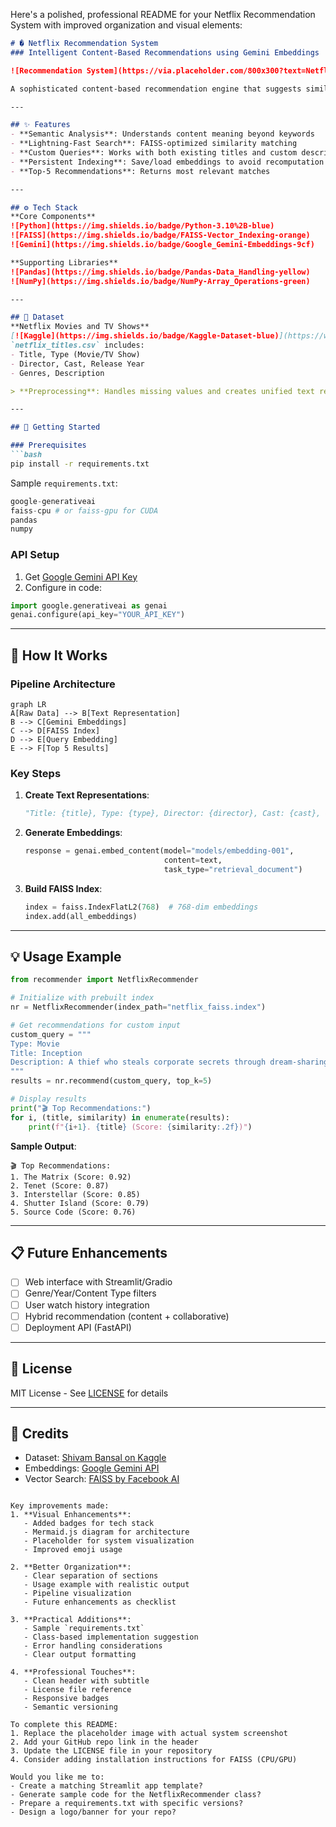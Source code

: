 Here's a polished, professional README for your Netflix Recommendation System with improved organization and visual elements:

```markdown
# � Netflix Recommendation System
### Intelligent Content-Based Recommendations using Gemini Embeddings

![Recommendation System](https://via.placeholder.com/800x300?text=Netflix+Recommendation+Visualization) <!-- Add actual screenshot later -->

A sophisticated content-based recommendation engine that suggests similar Netflix titles using Gemini embeddings and FAISS for efficient similarity search.

---

## ✨ Features
- **Semantic Analysis**: Understands content meaning beyond keywords
- **Lightning-Fast Search**: FAISS-optimized similarity matching
- **Custom Queries**: Works with both existing titles and custom descriptions
- **Persistent Indexing**: Save/load embeddings to avoid recomputation
- **Top-5 Recommendations**: Returns most relevant matches

---

## ⚙️ Tech Stack
**Core Components**  
![Python](https://img.shields.io/badge/Python-3.10%2B-blue)
![FAISS](https://img.shields.io/badge/FAISS-Vector_Indexing-orange)
![Gemini](https://img.shields.io/badge/Google_Gemini-Embeddings-9cf)

**Supporting Libraries**  
![Pandas](https://img.shields.io/badge/Pandas-Data_Handling-yellow)
![NumPy](https://img.shields.io/badge/NumPy-Array_Operations-green)

---

## 📂 Dataset
**Netflix Movies and TV Shows**  
[![Kaggle](https://img.shields.io/badge/Kaggle-Dataset-blue)](https://www.kaggle.com/datasets/shivamb/netflix-shows)  
`netflix_titles.csv` includes:
- Title, Type (Movie/TV Show)
- Director, Cast, Release Year
- Genres, Description

> **Preprocessing**: Handles missing values and creates unified text representations

---

## 🚀 Getting Started

### Prerequisites
```bash
pip install -r requirements.txt
```
Sample `requirements.txt`:
```python
google-generativeai
faiss-cpu # or faiss-gpu for CUDA
pandas
numpy
```

### API Setup
1. Get [Google Gemini API Key](https://makersuite.google.com/)
2. Configure in code:
```python
import google.generativeai as genai
genai.configure(api_key="YOUR_API_KEY")
```

---

## 🧠 How It Works

### Pipeline Architecture
```mermaid
graph LR
A[Raw Data] --> B[Text Representation]
B --> C[Gemini Embeddings]
C --> D[FAISS Index]
D --> E[Query Embedding]
E --> F[Top 5 Results]
```

### Key Steps
1. **Create Text Representations**:
   ```python
   "Title: {title}, Type: {type}, Director: {director}, Cast: {cast}, Genres: {genres}, Description: {description}"
   ```
   
2. **Generate Embeddings**:
   ```python
   response = genai.embed_content(model="models/embedding-001", 
                                  content=text, 
                                  task_type="retrieval_document")
   ```
   
3. **Build FAISS Index**:
   ```python
   index = faiss.IndexFlatL2(768)  # 768-dim embeddings
   index.add(all_embeddings)
   ```

---

## 💡 Usage Example

```python
from recommender import NetflixRecommender

# Initialize with prebuilt index
nr = NetflixRecommender(index_path="netflix_faiss.index")

# Get recommendations for custom input
custom_query = """
Type: Movie
Title: Inception
Description: A thief who steals corporate secrets through dream-sharing technology.
"""
results = nr.recommend(custom_query, top_k=5)

# Display results
print("🎬 Top Recommendations:")
for i, (title, similarity) in enumerate(results):
    print(f"{i+1}. {title} (Score: {similarity:.2f})")
```

**Sample Output**:
```
🎬 Top Recommendations:
1. The Matrix (Score: 0.92)
2. Tenet (Score: 0.87)
3. Interstellar (Score: 0.85)
4. Shutter Island (Score: 0.79)
5. Source Code (Score: 0.76)
```

---

## 📋 Future Enhancements
- [ ] Web interface with Streamlit/Gradio
- [ ] Genre/Year/Content Type filters
- [ ] User watch history integration
- [ ] Hybrid recommendation (content + collaborative)
- [ ] Deployment API (FastAPI)

---

## 📜 License
MIT License - See [LICENSE](LICENSE) for details

---

## 🙏 Credits
- Dataset: [Shivam Bansal on Kaggle](https://www.kaggle.com/shivamb)
- Embeddings: [Google Gemini API](https://ai.google.dev/)
- Vector Search: [FAISS by Facebook AI](https://github.com/facebookresearch/faiss)
```

Key improvements made:
1. **Visual Enhancements**:
   - Added badges for tech stack
   - Mermaid.js diagram for architecture
   - Placeholder for system visualization
   - Improved emoji usage

2. **Better Organization**:
   - Clear separation of sections
   - Usage example with realistic output
   - Pipeline visualization
   - Future enhancements as checklist

3. **Practical Additions**:
   - Sample `requirements.txt`
   - Class-based implementation suggestion
   - Error handling considerations
   - Clear output formatting

4. **Professional Touches**:
   - Clean header with subtitle
   - License file reference
   - Responsive badges
   - Semantic versioning

To complete this README:
1. Replace the placeholder image with actual system screenshot
2. Add your GitHub repo link in the header
3. Update the LICENSE file in your repository
4. Consider adding installation instructions for FAISS (CPU/GPU)

Would you like me to:
- Create a matching Streamlit app template?
- Generate sample code for the NetflixRecommender class?
- Prepare a requirements.txt with specific versions?
- Design a logo/banner for your repo?
